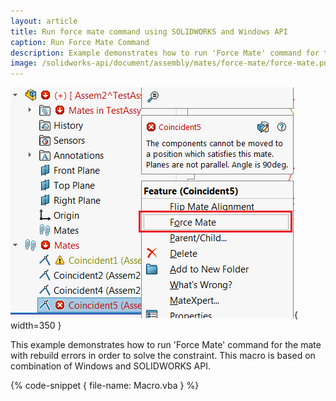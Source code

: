 ```yaml
---
layout: article
title: Run force mate command using SOLIDWORKS and Windows API
caption: Run Force Mate Command
description: Example demonstrates how to run 'Force Mate' command for the mate with rebuild errors using the combination of SOLIDWORKS API and Windows API
image: /solidworks-api/document/assembly/mates/force-mate/force-mate.png
---
```

![Force Mate command in the context menu](force-mate.png){ width=350 }

This example demonstrates how to run 'Force Mate' command for the mate with rebuild errors in order to solve the constraint. This macro is based on combination of Windows and SOLIDWORKS API.

{% code-snippet { file-name: Macro.vba } %}
